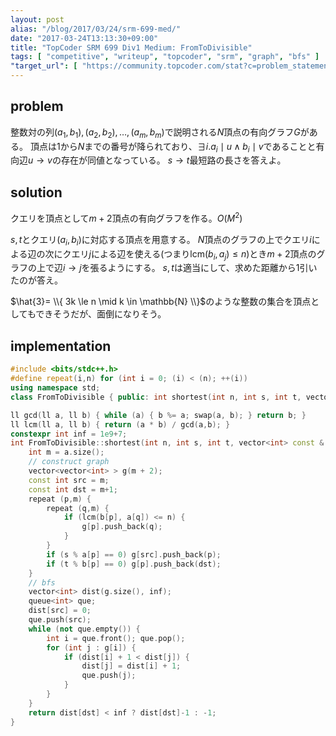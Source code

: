 ```yaml
---
layout: post
alias: "/blog/2017/03/24/srm-699-med/"
date: "2017-03-24T13:13:30+09:00"
title: "TopCoder SRM 699 Div1 Medium: FromToDivisible"
tags: [ "competitive", "writeup", "topcoder", "srm", "graph", "bfs" ]
"target_url": [ "https://community.topcoder.com/stat?c=problem_statement&pm=14387" ]
---
```


## problem

整数対の列$(a_1, b_1), (a_2, b_2), \dots, (a_m, b_m)$で説明される$N$頂点の有向グラフ$G$がある。
頂点は$1$から$N$までの番号が降られており、$\exists i. a_i \mid u \land b_i \mid v$であることと有向辺$u \to v$の存在が同値となっている。
$s \to t$最短路の長さを答えよ。

## solution

クエリを頂点として$m+2$頂点の有向グラフを作る。$O(M^2)$

$s,t$とクエリ$(a_i, b_i)$に対応する頂点を用意する。
$N$頂点のグラフの上でクエリ$i$による辺の次にクエリ$j$による辺を使える(つまり$\mathrm{lcm}(b_i, a_j) \le n$)とき$m+2$頂点のグラフの上で辺$i \to j$を張るようにする。
$s, t$は適当にして、求めた距離から$1$引いたのが答え。

$\hat{3}= \\{ 3k \le n \mid k \in \mathbb{N} \\}$のような整数の集合を頂点としてもできそうだが、面倒になりそう。

## implementation

``` c++
#include <bits/stdc++.h>
#define repeat(i,n) for (int i = 0; (i) < (n); ++(i))
using namespace std;
class FromToDivisible { public: int shortest(int n, int s, int t, vector<int> const & a, vector<int> const & b); };

ll gcd(ll a, ll b) { while (a) { b %= a; swap(a, b); } return b; }
ll lcm(ll a, ll b) { return (a * b) / gcd(a,b); }
constexpr int inf = 1e9+7;
int FromToDivisible::shortest(int n, int s, int t, vector<int> const & a, vector<int> const & b) {
    int m = a.size();
    // construct graph
    vector<vector<int> > g(m + 2);
    const int src = m;
    const int dst = m+1;
    repeat (p,m) {
        repeat (q,m) {
            if (lcm(b[p], a[q]) <= n) {
                g[p].push_back(q);
            }
        }
        if (s % a[p] == 0) g[src].push_back(p);
        if (t % b[p] == 0) g[p].push_back(dst);
    }
    // bfs
    vector<int> dist(g.size(), inf);
    queue<int> que;
    dist[src] = 0;
    que.push(src);
    while (not que.empty()) {
        int i = que.front(); que.pop();
        for (int j : g[i]) {
            if (dist[i] + 1 < dist[j]) {
                dist[j] = dist[i] + 1;
                que.push(j);
            }
        }
    }
    return dist[dst] < inf ? dist[dst]-1 : -1;
}
```
